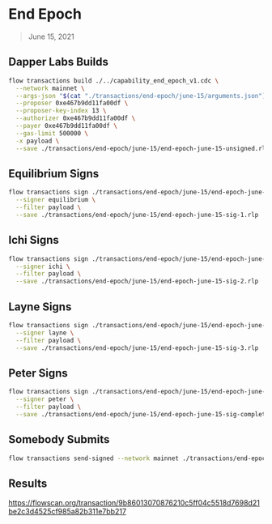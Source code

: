 # End Epoch
> June 15, 2021

## Dapper Labs Builds

```sh
flow transactions build ./../capability_end_epoch_v1.cdc \
  --network mainnet \
  --args-json "$(cat "./transactions/end-epoch/june-15/arguments.json")" \
  --proposer 0xe467b9dd11fa00df \
  --proposer-key-index 13 \
  --authorizer 0xe467b9dd11fa00df \
  --payer 0xe467b9dd11fa00df \
  --gas-limit 500000 \
  -x payload \
  --save ./transactions/end-epoch/june-15/end-epoch-june-15-unsigned.rlp
```

## Equilibrium Signs

```sh
flow transactions sign ./transactions/end-epoch/june-15/end-epoch-june-15-unsigned.rlp \
  --signer equilibrium \
  --filter payload \
  --save ./transactions/end-epoch/june-15/end-epoch-june-15-sig-1.rlp
```

## Ichi Signs

```sh
flow transactions sign ./transactions/end-epoch/june-15/end-epoch-june-15-sig-1.rlp \
  --signer ichi \
  --filter payload \
  --save ./transactions/end-epoch/june-15/end-epoch-june-15-sig-2.rlp
```

## Layne Signs

```sh
flow transactions sign ./transactions/end-epoch/june-15/end-epoch-june-15-sig-2.rlp \
  --signer layne \
  --filter payload \
  --save ./transactions/end-epoch/june-15/end-epoch-june-15-sig-3.rlp
```

## Peter Signs

```sh
flow transactions sign ./transactions/end-epoch/june-15/end-epoch-june-15-sig-3.rlp \
  --signer peter \
  --filter payload \
  --save ./transactions/end-epoch/june-15/end-epoch-june-15-sig-complete.rlp
```

## Somebody Submits

```sh
flow transactions send-signed --network mainnet ./transactions/end-epoch/june-15/end-epoch-june-15-sig-complete.rlp
```

## Results

https://flowscan.org/transaction/9b86013070876210c5ff04c5518d7698d21be2c3d4525cf985a82b311e7bb217
